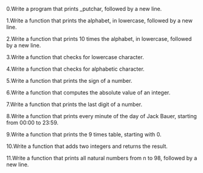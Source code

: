 0.Write a program that prints _putchar, followed by a new line.

1.Write a function that prints the alphabet, in lowercase, followed by a new line.

2.Write a function that prints 10 times the alphabet, in lowercase, followed by a new line.

3.Write a function that checks for lowercase character.

4.Write a function that checks for alphabetic character.

5.Write a function that prints the sign of a number.

6.Write a function that computes the absolute value of an integer.

7.Write a function that prints the last digit of a number.

8.Write a function that prints every minute of the day of Jack Bauer, starting from 00:00 to 23:59.

9.Write a function that prints the 9 times table, starting with 0.

10.Write a function that adds two integers and returns the result.

11.Write a function that prints all natural numbers from n to 98, followed by a new line.


